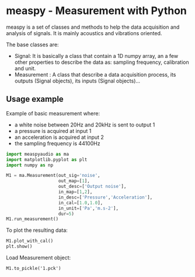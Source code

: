 # measpy - Measurement with Python

measpy is a set of classes and methods to help the data acquisition and analysis of signals. It is mainly acoustics and vibrations oriented.

The base classes are:
- Signal: It is basically a class that contain a 1D numpy array, an a few other properties to describe the data as: sampling frequency, calibration and unit.
- Measurement : A class that describe a data acquisition process, its outputs (Signal objects), its inputs (Signal objects)...

## Usage example

Example of basic measurement where:
- a white noise between 20Hz and 20kHz is sent to output 1
- a pressure is acquired at input 1
- an acceleration is acquired at input 2
- the sampling frequency is 44100Hz

```python
import measpyaudio as ma
import matplotlib.pyplot as plt
import numpy as np

M1 = ma.Measurement(out_sig='noise',
                    out_map=[1],
                    out_desc=['Output noise'],
                    in_map=[1,2],
                    in_desc=['Pressure','Acceleration'],
                    in_cal=[1.0,1.0],
                    in_unit=['Pa','m.s-2'],
                    dur=5)
M1.run_measurement()
```

To plot the resulting data:
```python
M1.plot_with_cal()
plt.show()
```

Load Measurement object:
```
M1.to_pickle('1.pck')
```
